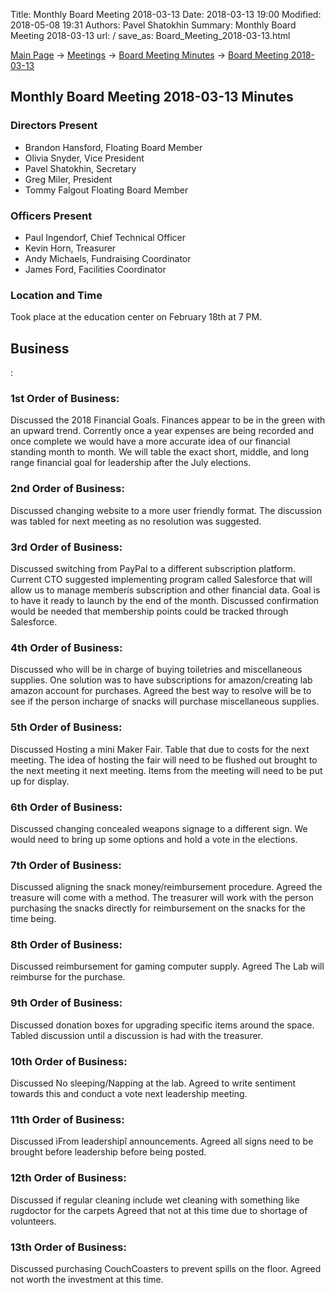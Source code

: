 Title: Monthly Board Meeting 2018-03-13
Date: 2018-03-13 19:00
Modified: 2018-05-08 19:31
Authors: Pavel Shatokhin
Summary: Monthly Board Meeting 2018-03-13
url: /
save_as: Board_Meeting_2018-03-13.html

[Main Page](index.html) -\> [Meetings](Meetings.html)
-\> [Board Meeting Minutes](Board_Meeting_Minutes.html) -\> [Board Meeting 2018-03-13](Board_Meeting_2018-03-013.html)

Monthly Board Meeting 2018-03-13 Minutes
-----------------------------

### Directors Present

-   Brandon Hansford, Floating Board Member
-   Olivia Snyder, Vice President
-   Pavel Shatokhin, Secretary
-   Greg Miler, President 
-   Tommy Falgout Floating Board Member

### Officers Present

-   Paul Ingendorf, Chief Technical Officer
-   Kevin Horn, Treasurer
-   Andy Michaels, Fundraising Coordinator
-   James Ford, Facilities Coordinator

### Location and Time

Took place at the education center on February 18th at 7 PM.

Business
--------

:

### 1st Order of Business:

Discussed the 2018 Financial Goals.
Finances appear to be in the green with an upward trend. Corrently once a year expenses are being recorded and once complete we would have a more accurate idea of our financial standing month to month.
We will table the exact short, middle, and long range financial goal for leadership after the July elections.
### 2nd Order of Business:

Discussed changing website to a more user friendly format. 
The discussion was tabled for next meeting as no resolution was suggested.
### 3rd Order of Business:

Discussed switching from PayPal to a different subscription platform.
Current CTO suggested implementing program called Salesforce that will allow us to manage memberís subscription and other financial data. Goal is to have it ready to launch by the end of the month. Discussed confirmation would be needed that membership points could be tracked through Salesforce. 

### 4th Order of Business:

Discussed who will be in charge of buying toiletries and miscellaneous supplies.
One solution was to have subscriptions for amazon/creating lab amazon account for purchases. Agreed the best way to resolve will be to see if the person incharge of snacks will purchase miscellaneous supplies.

### 5th Order of Business:

Discussed Hosting a mini Maker Fair.
Table that due to costs for the next meeting. The idea of hosting the fair will need to be flushed out brought to the next meeting it next meeting. Items from the meeting will need to be put up for display.

### 6th Order of Business:

Discussed changing concealed weapons signage to a different sign.
We would need to bring up some options and hold a vote in the elections.

### 7th Order of Business:

Discussed aligning the snack money/reimbursement procedure. 
Agreed the treasure will come with a method. The treasurer will work with the person purchasing the snacks directly for reimbursement on the snacks for the time being.

### 8th Order of Business:

Discussed reimbursement for gaming computer supply. 
Agreed The Lab will reimburse for the purchase.

### 9th Order of Business:

Discussed donation boxes for upgrading specific items around the space.
 Tabled discussion until a discussion is had with the treasurer.

### 10th Order of Business:

Discussed No sleeping/Napping at the lab. 
Agreed to write sentiment towards this and conduct a vote next leadership meeting. 

### 11th Order of Business:

Discussed ìFrom leadershipî announcements.
Agreed all signs need to be brought before leadership before being posted.

### 12th Order of Business:

Discussed if regular cleaning include wet cleaning with something like rugdoctor for the carpets
Agreed that not at this time due to shortage of volunteers.

### 13th Order of Business:

Discussed purchasing CouchCoasters to prevent spills on the floor.
Agreed not worth the investment at this time.
